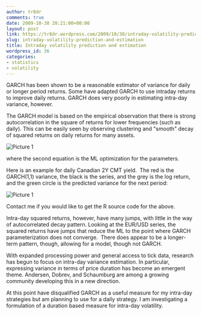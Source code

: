 ```yaml
---
author: tr8dr
comments: true
date: 2009-10-30 20:21:00+00:00
layout: post
link: https://tr8dr.wordpress.com/2009/10/30/intraday-volatility-prediction-and-estimation/
slug: intraday-volatility-prediction-and-estimation
title: Intraday volatility prediction and estimation
wordpress_id: 36
categories:
- statistics
- volatility
---
```


GARCH has been shown to be a reasonable estimator of variance for daily or longer period returns.  Some have adapted GARCH to use intraday returns to improve daily returns.   GARCH does very poorly in estimating intra-day variance, however.

The GARCH model is based on the empirical observation that there is strong autocorrelation in the square of returns for lower frequencies (such as daily).  This can be easily seen by observing clustering and "smooth" decay of squared returns on daily returns for many assets.


![Picture 1](http://tr8dr.files.wordpress.com/2009/10/picture-15.png?w=300)


where the second equation is the ML optimization for the parameters.

Here is an example for daily Canadian 2Y CMT yield.  The red is the GARCH(1,1) variance, the black is the series, and the grey is the log return, and the green circle is the predicted variance for the next period:

![Picture 1](http://tr8dr.files.wordpress.com/2009/10/picture-13.png)

Contact me if you would like to get the R source code for the above.

Intra-day squared returns, however, have many jumps, with little in the way of autocorrelated decay pattern. Looking at the EUR/USD series, the squared returns have jumps that reduce the ML to the point where GARCH parameterization does not converge.  There does appear to be a longer-term pattern, though, allowing for a model, though not GARCH.

With expanded processing power and general access to tick data, research has begun to focus on intra-day variance estimation.   In particular, expressing variance in terms of price duration has become an emergent theme.  Andersen, Dobrev, and Schaumburg are among a growing community developing this in a new direction.

At this point have disqualified GARCH as a useful measure for my intra-day strategies but am planning to use for a daily strategy. I am investigating a formulation of a duration based measure for intra-day volatility.
